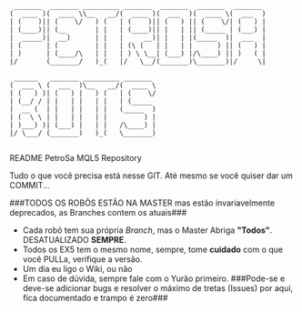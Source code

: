 ```
 _______  _______ _________ _______  _______  _______  _______ 
(  ____ )(  ____ \\__   __/(  ____ )(  ___  )(  ____ \(  ___  )
| (    )|| (    \/   ) (   | (    )|| (   ) || (    \/| (   ) |
| (____)|| (__       | |   | (____)|| |   | || (_____ | (___) |
|  _____)|  __)      | |   |     __)| |   | |(_____  )|  ___  |
| (      | (         | |   | (\ (   | |   | |      ) || (   ) |
| )      | (____/\   | |   | ) \ \__| (___) |/\____) || )   ( |
|/       (_______/   )_(   |/   \__/(_______)\_______)|/     \|
                                                               
 ______   _______ _________ _______                            
(  ___ \ (  ___  )\__   __/(  ____ \                           
| (   ) )| (   ) |   ) (   | (    \/                           
| (__/ / | |   | |   | |   | (_____                            
|  __ (  | |   | |   | |   (_____  )                           
| (  \ \ | |   | |   | |         ) |                           
| )___) )| (___) |   | |   /\____) |                           
|/ \___/ (_______)   )_(   \_______)                           
                                                                

```


README PetroSa MQL5 Repository

Tudo o que você precisa está nesse GIT. Até mesmo se você quiser dar um COMMIT...

###TODOS OS ROBÔS ESTÃO NA MASTER mas estão invariavelmente deprecados, as Branches contem os atuais###

* Cada robô tem sua própria *Branch*, mas o Master Abriga **"Todos"**. DESATUALIZADO **SEMPRE**.
* Todos os EX5 tem o mesmo nome, sempre, tome **cuidado** com o que você PULLa, verifique a versão.
* Um dia eu ligo o Wiki, ou não
* Em caso de dúvida, sempre fale com o Yurão primeiro.
###Pode-se e deve-se adicionar bugs e resolver o máximo de tretas (Issues) por aqui, fica documentado e trampo é zero###